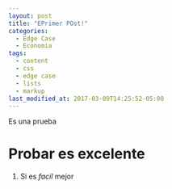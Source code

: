 ```yaml
---
layout: post
title: "EPrimer POst!"
categories:
  - Edge Case
  - Economia
tags:
  - content
  - css
  - edge case
  - lists
  - markup
last_modified_at: 2017-03-09T14:25:52-05:00
---
```


Es una prueba

# Probar es excelente

1. Si es *facil* mejor
